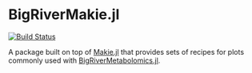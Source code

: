 # BigRiverMakie.jl

[![Build Status](https://github.com/senresearch/BigRiverMakie.jl/actions/workflows/CI.yml/badge.svg?branch=main)](https://github.com/senresearch/BigRiverMakie.jl/actions/workflows/CI.yml?query=branch%3Amain)

A package built on top of [Makie.jl](https://makie.org/) that provides sets of recipes for plots commonly used with [BigRiverMetabolomics.jl](https://github.com/senresearch/BigRiverMetabolomics.jl).
